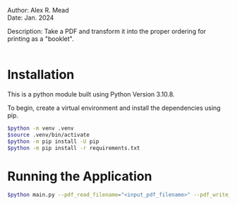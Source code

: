 Author: Alex R. Mead <br>
Date: Jan. 2024 <br>

Description: Take a PDF and transform it into the proper ordering for printing as a "booklet". <br><br>


# Installation

This is a python module built using Python Version 3.10.8. 

To begin, create a virtual environment and install the dependencies using pip.

```bash
$python -m venv .venv
$source .venv/bin/activate
$python -m pip install -U pip
$python -m pip install -r requirements.txt
```

# Running the Application
```bash
$python main.py --pdf_read_filename="<input_pdf_filename>" --pdf_write_filename="<output_pdf_filename>"
```


